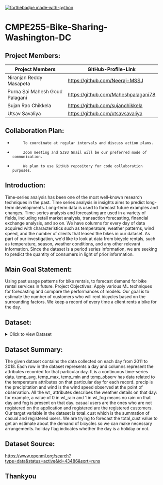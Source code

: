 [![forthebadge made-with-python](http://ForTheBadge.com/images/badges/made-with-python.svg)](https://www.python.org/)

# CMPE255-Bike-Sharing-Washington-DC
## Project Members:
| Project Members | GitHub-Profile-Link | 
| ----- | ----- |
| Niranjan Reddy Masapeta | https://github.com/Neeraj-MSSJ |
| Purna Sai Mahesh Goud Palagani | https://github.com/Maheshpalagani78 |
| Sujan Rao Chikkela |https://github.com/sujanchikkela |
| Utsav Savaliya | https://github.com/utsavsavaliya |


## Collaboration Plan:
-          To coordinate at regular intervals and discuss action plans.
-          Zoom meeting and SJSU Gmail will be our preferred mode of communication.
-          We plan to use GitHub repository for code collaboration purposes.

## Introduction:
Time-series analysis has been one of the most well-known research techniques in the past. Time series analysis in insights aims to predict long-term developments. Long-term data is used to forecast future examples and changes. Time-series analysis and forecasting are used in a variety of fields, including retail market analysis, transaction forecasting, financial exchange analysis, and so on. 
We have columns for every day of data acquired with characteristics such as temperature, weather patterns, wind speed, and the number of clients that leased the bikes in our dataset. As part of our investigation, we'd like to look at data from bicycle rentals, such as temperature, season, weather conditions, and any other relevant information. Since the dataset is a period series information, we are seeking to predict the quantity of consumers in light of prior information.


## Main Goal Statement:
Using past usage patterns for bike rentals, to forecast demand for bike rental services in future.
Project Objectives:
Apply various ML techniques for forecasting and compare the performances of models.
Our goal is to estimate the number of customers who will rent bicycles based on the surrounding factors. 
We keep a record of every time a client rents a bike for the day.

## Dataset:
<details><summary>Click to view Dataset</summary>

  | Attributes | Description |
| ----- | ----- |
| Date | date format is entered as YYYY-MM-DD |
| temp_avg | Average daily temparature is recorded in degree celsius |
| temp_min | Min daily temparature is recorded in degree celsius |
| temp_max | Max daily temparature is recorded in degree celsius |
| temp_observ | temperature at the time of observation in degree Celsius |  
| precip | Amount of preciption recorded in  mm |
| wind | wind speed in m/s |
| wt_fog | type of fog, ice fog, or freezing fog |
| wt_heavy_fog | weather type heavy fog or heaving freezing fog |
| wt_thunder | weather type thunder |
| wt_sleet | weather type ice pellets, sleet, snow pellets |
| wt_hail | weather type hail |
| wt_glaze | weather type glaze or rime |
| wt_haze | weather type smoke or haze |
| wt_drift_snow | weather type blowing or drifting snow |
| wt_high_wind | weather type high or damaging winds |
| wt_mist | weather type mist |
| wt_drizzle | weather type drizzle |
| wt_rain | weather type rain (may include freezing rain, drizzle, and freezing drizzle) |
| wt_freeze_rain | weather type freezing rain |
| wt_snow | weather type snow, snow pellets, snow grains, or ice crystals |
| wt_ground_fog | weather type ground fog |
| wt_ice_fog | weather type ice fog or freezing fog |
| wt_freeze_drizzle | weather type freezing drizzle |
| wt_unknown |  weather type unknown source of precipitation |
| casual | number of unregistered customers |
| registered | number of registered customers |
| total_cust |  sum of registered and casual customers |
| holiday | indicates whether the day is a holiday or not |
  </details>
  
## Dataset Summary:
The given dataset contains the data collected on each day from 2011 to 2018. Each row in the dataset represents a day and columns represent the attributes recorded for that particular day. It is a continuous time-series data. temp_avg, temp_max, temp_min and temp_observ has data related to the temperature attributes on that particular day for each record. precip is the precipitation and wind is the wind speed observed at the point of observation. All the wt_ attributes describes the weather details on that day: for example, a value of 0 in wt_rain and 1 in wt_fog means no rain on that day and fog is present on that day. casual users are the ones who are not registered on the application and registered are the registered customers. Our target variable in the dataset is total_cust which is the summation of casual and registered users. We are trying to forecast the total_cust value to get an estimate about the demand of bicycles so we can make necessary arrangements. holiday flag indicates whether the day is a holiday or not.

## Dataset Source:
https://www.openml.org/search?type=data&status=active&id=43486&sort=runs

## Thankyou
